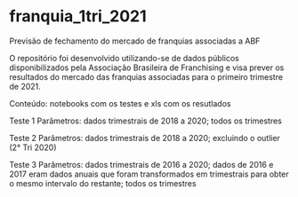 # franquia_1tri_2021
Previsão de fechamento do mercado de franquias associadas a ABF

O repositório foi desenvolvido utilizando-se de dados públicos disponibilizados pela Associação Brasileira de Franchising e visa prever os resultados do mercado das franquias associadas para o primeiro trimestre de 2021.

Conteúdo: notebooks com os testes e xls com os resutlados

Teste 1 
Parâmetros: dados trimestrais de 2018 a 2020; todos os trimestres

Teste 2
Parâmetros: dados trimestrais de 2018 a 2020; excluindo o outlier (2° Tri 2020)

Teste 3
Parâmetros: dados trimestrais de 2016 a 2020; dados de 2016 e 2017 eram dados anuais que foram transformados em trimestrais para obter o mesmo intervalo do restante; todos os trimestres
